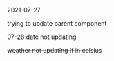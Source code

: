 2021-07-27

trying to update parent component


07-28
date not updating

~~weather not updating if in celsius~~